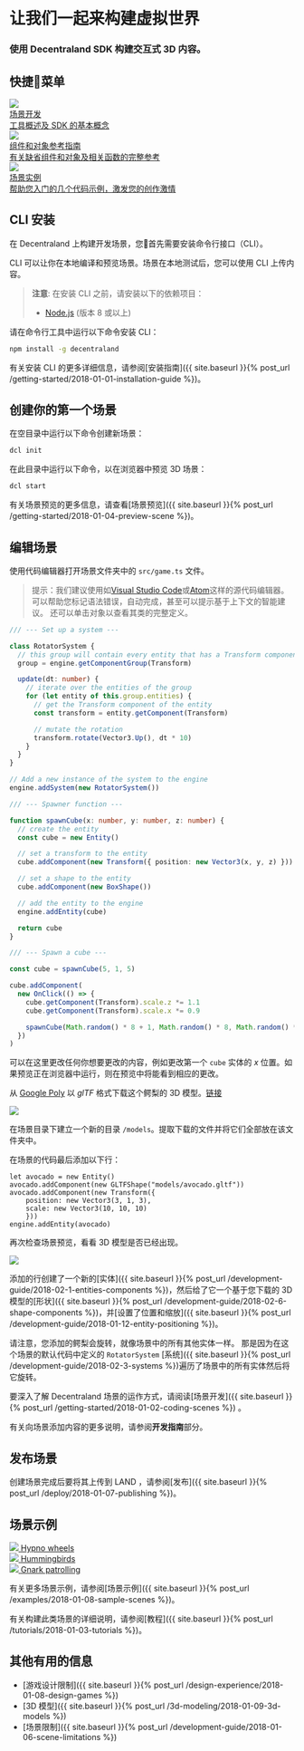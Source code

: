 # 让我们一起来构建虚拟世界

### 使用 Decentraland SDK 构建交互式 3D 内容。
## 快捷菜单

<div class="shortcuts">
  <a href="{{ site.baseurl }}{% post_url /getting-started/2018-01-02-coding-scenes %}">
    <div>
      <div class="image"><img src="/images/home/1.png"/></div>
      <div class="title">场景开发</div>
      <div class="description">工具概述及 SDK 的基本概念</div>
    </div>
  </a>
  <a href="">
    <div>
      <div class="image"><img src="/images/home/2.png"/></div>
      <div class="title">组件和对象参考指南</div>
      <div class="description">有关缺省组件和对象及相关函数的完整参考</div>
    </div>
  </a>
  <a href="{{ site.baseurl }}{% post_url /examples/2018-01-08-sample-scenes %}">
    <div>
      <div class="image"><img src="/images/home/3.png"/></div>
      <div class="title">场景实例</div>
      <div class="description">帮助您入门的几个代码示例，激发您的创作激情</div>
    </div>
  </a>
</div>

## CLI 安装

在 Decentraland 上构建开发场景，您首先需要安装命令行接口（CLI）。

CLI 可以让你在本地编译和预览场景。场景在本地测试后，您可以使用 CLI 上传内容。

> **注意**: 在安装 CLI 之前，请安装以下的依赖项目：
>
> - [Node.js](https://www.npmjs.com/) (版本 8 或以上)

请在命令行工具中运行以下命令安装 CLI：

```bash
npm install -g decentraland
```

有关安装 CLI 的更多详细信息，请参阅[安装指南]({{ site.baseurl }}{% post_url /getting-started/2018-01-01-installation-guide %})。

## 创建你的第一个场景

在空目录中运行以下命令创建新场景：

```bash
dcl init
```

在此目录中运行以下命令，以在浏览器中预览 3D 场景：

```bash
dcl start
```

有关场景预览的更多信息，请查看[场景预览]({{ site.baseurl }}{% post_url /getting-started/2018-01-04-preview-scene %})。

## 编辑场景

使用代码编辑器打开场景文件夹中的 `src/game.ts` 文件。

> 提示：我们建议使用如[Visual Studio Code](https://code.visualstudio.com/)或[Atom](https://atom.io/)这样的源代码编辑器。 可以帮助您标记语法错误，自动完成，甚至可以提示基于上下文的智能建议。 还可以单击对象以查看其类的完整定义。

```ts
/// --- Set up a system ---

class RotatorSystem {
  // this group will contain every entity that has a Transform component
  group = engine.getComponentGroup(Transform)

  update(dt: number) {
    // iterate over the entities of the group
    for (let entity of this.group.entities) {
      // get the Transform component of the entity
      const transform = entity.getComponent(Transform)

      // mutate the rotation
      transform.rotate(Vector3.Up(), dt * 10) 
    }
  }
}

// Add a new instance of the system to the engine
engine.addSystem(new RotatorSystem())

/// --- Spawner function ---

function spawnCube(x: number, y: number, z: number) {
  // create the entity
  const cube = new Entity()

  // set a transform to the entity
  cube.addComponent(new Transform({ position: new Vector3(x, y, z) }))

  // set a shape to the entity
  cube.addComponent(new BoxShape())

  // add the entity to the engine
  engine.addEntity(cube)

  return cube
}

/// --- Spawn a cube ---

const cube = spawnCube(5, 1, 5)

cube.addComponent(
  new OnClick(() => {
    cube.getComponent(Transform).scale.z *= 1.1
    cube.getComponent(Transform).scale.x *= 0.9

    spawnCube(Math.random() * 8 + 1, Math.random() * 8, Math.random() * 8 + 1)
  })
)
```

可以在这里更改任何你想要更改的内容，例如更改第一个 `cube` 实体的 _x_ 位置。如果预览正在浏览器中运行，则在预览中将能看到相应的更改。

从 [Google Poly](https://poly.google.com) 以 _glTF_ 格式下载这个鳄梨的 3D 模型。[链接](https://poly.google.com/view/cgLBGFfm5FU)

![](/images/media/landing_avocado_gltf.png)

在场景目录下建立一个新的目录 `/models`。提取下载的文件并将它们全部放在该文件夹中。

在场景的代码最后添加以下行：

```tsx
let avocado = new Entity()
avocado.addComponent(new GLTFShape("models/avocado.gltf"))
avocado.addComponent(new Transform({ 
    position: new Vector3(3, 1, 3), 
    scale: new Vector3(10, 10, 10)
    }))
engine.addEntity(avocado)
```

再次检查场景预览，看看 3D 模型是否已经出现。

![](/images/media/landing_avocado_in_scene.png)

添加的行创建了一个新的[实体]({{ site.baseurl }}{% post_url /development-guide/2018-02-1-entities-components %})，然后给了它一个基于您下载的 3D 模型的[形状]({{ site.baseurl }}{% post_url /development-guide/2018-02-6-shape-components %})，并[设置了位置和缩放]({{ site.baseurl }}{% post_url /development-guide/2018-01-12-entity-positioning %})。

请注意，您添加的鳄梨会旋转，就像场景中的所有其他实体一样。 那是因为在这个场景的默认代码中定义的 `RotatorSystem` [系统]({{ site.baseurl }}{% post_url /development-guide/2018-02-3-systems %})遍历了场景中的所有实体然后将它旋转。

要深入了解 Decentraland 场景的运作方式，请阅读[场景开发]({{ site.baseurl }}{% post_url /getting-started/2018-01-02-coding-scenes %}) 。

有关向场景添加内容的更多说明，请参阅**开发指南**部分。

## 发布场景

创建场景完成后要将其上传到 LAND ，请参阅[发布]({{ site.baseurl }}{% post_url /deploy/2018-01-07-publishing %})。

## 场景示例

<div class="examples">
  <a target="_blank" href="https://github.com/decentraland-scenes/Hypno-wheels">
    <div>
      <img src="/images/home/example-hypno-wheel.png"/>
      <span>Hypno wheels</span>
    </div>
  </a>
  <a target="_blank" href="https://github.com/decentraland-scenes/Hummingbirds">
    <div>
      <img src="/images/home/hummingbirds.png"/>
      <span>Hummingbirds</span>
    </div>
  </a>
  <a target="_blank" href="https://github.com/decentraland-scenes/Gnark-patrol">
    <div>
      <img src="/images/home/example-gnark.png"/>
      <span>Gnark patrolling</span>
    </div>
  </a>
</div>

有关更多场景示例，请参阅[场景示例]({{ site.baseurl }}{% post_url /examples/2018-01-08-sample-scenes %})。

有关构建此类场景的详细说明，请参阅[教程]({{ site.baseurl }}{% post_url /tutorials/2018-01-03-tutorials %})。

## 其他有用的信息

- [游戏设计限制]({{ site.baseurl }}{% post_url /design-experience/2018-01-08-design-games %})
- [3D 模型]({{ site.baseurl }}{% post_url /3d-modeling/2018-01-09-3d-models %})
- [场景限制]({{ site.baseurl }}{% post_url /development-guide/2018-01-06-scene-limitations %})
